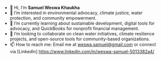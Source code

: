 - 👋 Hi, I’m **Samuel Weswa Khaukha**
- 👀 I’m interested in environmental advocacy, climate justice, water protection, and community empowerment.
- 🌱 I’m currently learning about sustainable development, digital tools for advocacy, and QuickBooks for nonprofit financial management.
- 💞️ I’m looking to collaborate on clean water initiatives, climate resilience projects, and open-source tools for community-based organizations.
- 📫 How to reach me: Email me at weswa.samuel@gmail.com or connect via [LinkedIn] https://www.linkedin.com/in/weswa-samuel-5013382a4/

<!---
SamuelWeswaKhaukha/SamuelWeswaKhaukha is a ✨ special ✨ repository because its `README.md` (this file) appears on your GitHub profile.
You can click the Preview link to take a look at your changes.
